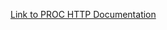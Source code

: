 [Link to PROC HTTP Documentation](https://go.documentation.sas.com/doc/en/pgmsascdc/default/proc/n0bdg5vmrpyi7jn1pbgbje2atoov.htm)

